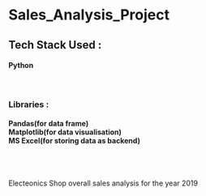 # Sales_Analysis_Project
<h2>Tech Stack Used : </h2>
<h4>Python</h4>
<br>
<h3>Libraries : </h3>
<h4>Pandas(for data frame)<br>Matplotlib(for data visualisation)<br>
MS Excel(for storing data as backend)</h4>
<br><br>
<p>Electeonics Shop overall sales analysis for the year 2019</p>
